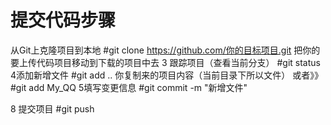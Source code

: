 # 提交代码步骤
从Git上克隆项目到本地
#git clone https://github.com/你的目标项目.git
把你的要上传代码项目移动到下载的项目中去
3 跟踪项目（查看当前分支）
#git status
4添加新增文件
#git add .. 你复制来的项目内容（当前目录下所以文件）
或者》》
#git add My_QQ
5填写变更信息
#git commit -m "新增文件"

8 提交项目
#git push
